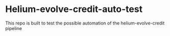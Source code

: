# Helium-evolve-credit-auto-test
This repo is built to test the possible automation of the helium-evolve-credit pipeline
